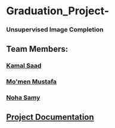 # Graduation_Project-
### Unsupervised Image Completion

## Team Members:
### [Kamal Saad](https://github.com/Kamalc)

### [Mo'men Mustafa](https://github.com/MomenMustafa)

### [Noha Samy](https://github.com/nohasamy)
## [Project Documentation](https://github.com/college-team-BlaBla/Graduation_Project-/blob/main/Unsupervised%20Image%20Completion.pdf)
